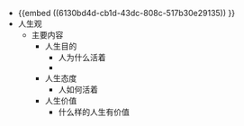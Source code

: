 - {{embed ((6130bd4d-cb1d-43dc-808c-517b30e29135)) }}
- 人生观
	- 主要内容
		- 人生目的
			- 人为什么活着
			-
		- 人生态度
			- 人如何活着
		- 人生价值
			- 什么样的人生有价值